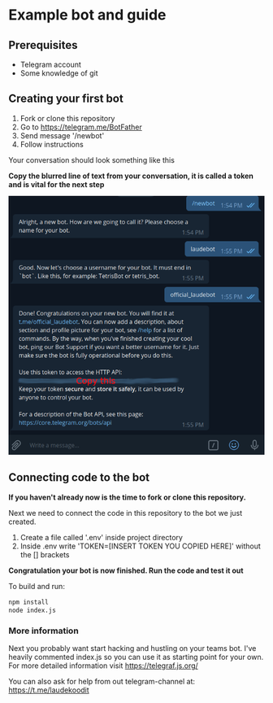 # Example bot and guide

## Prerequisites

  - Telegram account
  - Some knowledge of git

## Creating your first bot

1. Fork or clone this repository
2. Go to https://telegram.me/BotFather
3. Send message '/newbot'
4. Follow instructions

Your conversation should look something like this

**Copy the blurred line of text from your conversation, it is called a token and is vital for the next step**

![conversation](images/laudekoodit.png)

## Connecting code to the bot

**If you haven't already now is the time to fork or clone this repository.**

Next we need to connect the code in this repository to the bot we just created.

1. Create a file called '.env' inside project directory
2. Inside .env write 'TOKEN=[INSERT TOKEN YOU COPIED HERE]' without the [] brackets

**Congratulation your bot is now finished. Run the code and test it out**

To build and run:

    npm install
    node index.js

### More information

Next you probably want start hacking and hustling on your teams bot. I've heavily commented index.js so you can use it as starting point for your own. For more detailed information visit https://telegraf.js.org/

You can also ask for help from out telegram-channel at: https://t.me/laudekoodit

